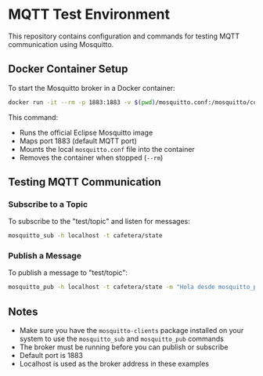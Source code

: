 # MQTT Test Environment

This repository contains configuration and commands for testing MQTT communication using Mosquitto.

## Docker Container Setup

To start the Mosquitto broker in a Docker container:

```bash
docker run -it --rm -p 1883:1883 -v $(pwd)/mosquitto.conf:/mosquitto/config/mosquitto.conf eclipse-mosquitto
```

This command:
- Runs the official Eclipse Mosquitto image
- Maps port 1883 (default MQTT port)
- Mounts the local `mosquitto.conf` file into the container
- Removes the container when stopped (`--rm`)

## Testing MQTT Communication

### Subscribe to a Topic

To subscribe to the "test/topic" and listen for messages:

```bash
mosquitto_sub -h localhost -t cafetera/state
```

### Publish a Message

To publish a message to "test/topic":

```bash
mosquitto_pub -h localhost -t cafetera/state -m "Hola desde mosquitto_pub"
```

## Notes

- Make sure you have the `mosquitto-clients` package installed on your system to use the `mosquitto_sub` and `mosquitto_pub` commands
- The broker must be running before you can publish or subscribe
- Default port is 1883
- Localhost is used as the broker address in these examples 